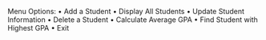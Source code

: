 Menu Options:
• Add a Student
• Display All Students
• Update Student Information
• Delete a Student
• Calculate Average GPA
• Find Student with Highest GPA
• Exit
